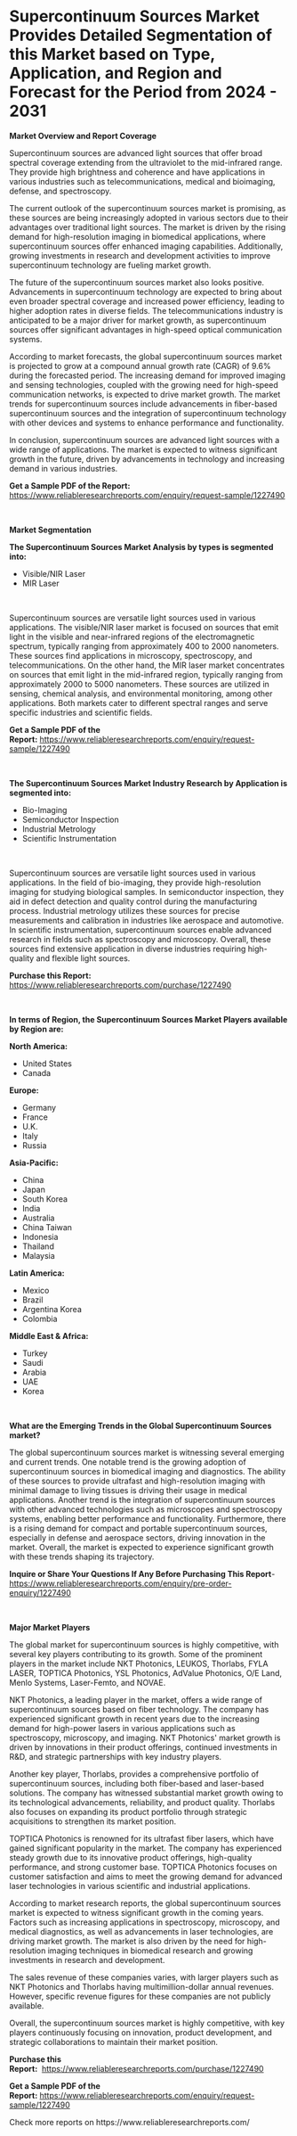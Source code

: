 <p><h1>Supercontinuum Sources Market Provides Detailed Segmentation of this Market based on Type, Application, and Region and Forecast for the Period from 2024 - 2031</h1></p><p><strong>Market Overview and Report Coverage</strong></p>
<p><p>Supercontinuum sources are advanced light sources that offer broad spectral coverage extending from the ultraviolet to the mid-infrared range. They provide high brightness and coherence and have applications in various industries such as telecommunications, medical and bioimaging, defense, and spectroscopy.</p><p>The current outlook of the supercontinuum sources market is promising, as these sources are being increasingly adopted in various sectors due to their advantages over traditional light sources. The market is driven by the rising demand for high-resolution imaging in biomedical applications, where supercontinuum sources offer enhanced imaging capabilities. Additionally, growing investments in research and development activities to improve supercontinuum technology are fueling market growth.</p><p>The future of the supercontinuum sources market also looks positive. Advancements in supercontinuum technology are expected to bring about even broader spectral coverage and increased power efficiency, leading to higher adoption rates in diverse fields. The telecommunications industry is anticipated to be a major driver for market growth, as supercontinuum sources offer significant advantages in high-speed optical communication systems.</p><p>According to market forecasts, the global supercontinuum sources market is projected to grow at a compound annual growth rate (CAGR) of 9.6% during the forecasted period. The increasing demand for improved imaging and sensing technologies, coupled with the growing need for high-speed communication networks, is expected to drive market growth. The market trends for supercontinuum sources include advancements in fiber-based supercontinuum sources and the integration of supercontinuum technology with other devices and systems to enhance performance and functionality.</p><p>In conclusion, supercontinuum sources are advanced light sources with a wide range of applications. The market is expected to witness significant growth in the future, driven by advancements in technology and increasing demand in various industries.</p></p>
<p><strong>Get a Sample PDF of the Report:</strong> <a href="https://www.reliableresearchreports.com/enquiry/request-sample/1227490">https://www.reliableresearchreports.com/enquiry/request-sample/1227490</a></p>
<p>&nbsp;</p>
<p><strong>Market Segmentation</strong></p>
<p><strong>The Supercontinuum Sources Market Analysis by types is segmented into:</strong></p>
<p><ul><li>Visible/NIR Laser</li><li>MIR Laser</li></ul></p>
<p>&nbsp;</p>
<p><p>Supercontinuum sources are versatile light sources used in various applications. The visible/NIR laser market is focused on sources that emit light in the visible and near-infrared regions of the electromagnetic spectrum, typically ranging from approximately 400 to 2000 nanometers. These sources find applications in microscopy, spectroscopy, and telecommunications. On the other hand, the MIR laser market concentrates on sources that emit light in the mid-infrared region, typically ranging from approximately 2000 to 5000 nanometers. These sources are utilized in sensing, chemical analysis, and environmental monitoring, among other applications. Both markets cater to different spectral ranges and serve specific industries and scientific fields.</p></p>
<p><strong>Get a Sample PDF of the Report:</strong>&nbsp;<a href="https://www.reliableresearchreports.com/enquiry/request-sample/1227490">https://www.reliableresearchreports.com/enquiry/request-sample/1227490</a></p>
<p>&nbsp;</p>
<p><strong>The Supercontinuum Sources Market Industry Research by Application is segmented into:</strong></p>
<p><ul><li>Bio-Imaging</li><li>Semiconductor Inspection</li><li>Industrial Metrology</li><li>Scientific Instrumentation</li></ul></p>
<p>&nbsp;</p>
<p><p>Supercontinuum sources are versatile light sources used in various applications. In the field of bio-imaging, they provide high-resolution imaging for studying biological samples. In semiconductor inspection, they aid in defect detection and quality control during the manufacturing process. Industrial metrology utilizes these sources for precise measurements and calibration in industries like aerospace and automotive. In scientific instrumentation, supercontinuum sources enable advanced research in fields such as spectroscopy and microscopy. Overall, these sources find extensive application in diverse industries requiring high-quality and flexible light sources.</p></p>
<p><strong>Purchase this Report:</strong>&nbsp; <a href="https://www.reliableresearchreports.com/purchase/1227490">https://www.reliableresearchreports.com/purchase/1227490</a></p>
<p>&nbsp;</p>
<p><strong>In terms of Region, the Supercontinuum Sources Market Players available by Region are:</strong></p>
<p>
    <p> <strong> North America: </strong>
        <ul>
            <li>United States</li>
            <li>Canada</li>
        </ul>
        </p> 
    <p> <strong> Europe: </strong>
        <ul>
            <li>Germany</li>
            <li>France</li>
            <li>U.K.</li>
            <li>Italy</li>
            <li>Russia</li>
        </ul>
        </p> 
    <p> <strong> Asia-Pacific: </strong>
        <ul>
            <li>China</li>
            <li>Japan</li>
            <li>South Korea</li>
            <li>India</li>
            <li>Australia</li>
            <li>China Taiwan</li>
            <li>Indonesia</li>
            <li>Thailand</li>
            <li>Malaysia</li>
        </ul>
        </p> 
    <p> <strong> Latin America: </strong>
        <ul>
            <li>Mexico</li>
            <li>Brazil</li>
            <li>Argentina Korea</li>
            <li>Colombia</li>
        </ul>
        </p> 
    <p> <strong> Middle East & Africa: </strong>
        <ul>
            <li>Turkey</li>
            <li>Saudi</li>
            <li>Arabia</li>
            <li>UAE</li>
            <li>Korea</li>
        </ul>
    </p>
    </p>
<p>&nbsp;</p>
<p><strong>What are the Emerging Trends in the Global Supercontinuum Sources market?</strong></p>
<p><p>The global supercontinuum sources market is witnessing several emerging and current trends. One notable trend is the growing adoption of supercontinuum sources in biomedical imaging and diagnostics. The ability of these sources to provide ultrafast and high-resolution imaging with minimal damage to living tissues is driving their usage in medical applications. Another trend is the integration of supercontinuum sources with other advanced technologies such as microscopes and spectroscopy systems, enabling better performance and functionality. Furthermore, there is a rising demand for compact and portable supercontinuum sources, especially in defense and aerospace sectors, driving innovation in the market. Overall, the market is expected to experience significant growth with these trends shaping its trajectory.</p></p>
<p><strong>Inquire or Share Your Questions If Any Before Purchasing This Report</strong>- <a href="https://www.reliableresearchreports.com/enquiry/pre-order-enquiry/1227490">https://www.reliableresearchreports.com/enquiry/pre-order-enquiry/1227490</a></p>
<p>&nbsp;</p>
<p><strong>Major Market Players</strong></p>
<p><p>The global market for supercontinuum sources is highly competitive, with several key players contributing to its growth. Some of the prominent players in the market include NKT Photonics, LEUKOS, Thorlabs, FYLA LASER, TOPTICA Photonics, YSL Photonics, AdValue Photonics, O/E Land, Menlo Systems, Laser-Femto, and NOVAE.</p><p>NKT Photonics, a leading player in the market, offers a wide range of supercontinuum sources based on fiber technology. The company has experienced significant growth in recent years due to the increasing demand for high-power lasers in various applications such as spectroscopy, microscopy, and imaging. NKT Photonics' market growth is driven by innovations in their product offerings, continued investments in R&D, and strategic partnerships with key industry players.</p><p>Another key player, Thorlabs, provides a comprehensive portfolio of supercontinuum sources, including both fiber-based and laser-based solutions. The company has witnessed substantial market growth owing to its technological advancements, reliability, and product quality. Thorlabs also focuses on expanding its product portfolio through strategic acquisitions to strengthen its market position.</p><p>TOPTICA Photonics is renowned for its ultrafast fiber lasers, which have gained significant popularity in the market. The company has experienced steady growth due to its innovative product offerings, high-quality performance, and strong customer base. TOPTICA Photonics focuses on customer satisfaction and aims to meet the growing demand for advanced laser technologies in various scientific and industrial applications.</p><p>According to market research reports, the global supercontinuum sources market is expected to witness significant growth in the coming years. Factors such as increasing applications in spectroscopy, microscopy, and medical diagnostics, as well as advancements in laser technologies, are driving market growth. The market is also driven by the need for high-resolution imaging techniques in biomedical research and growing investments in research and development.</p><p>The sales revenue of these companies varies, with larger players such as NKT Photonics and Thorlabs having multimillion-dollar annual revenues. However, specific revenue figures for these companies are not publicly available.</p><p>Overall, the supercontinuum sources market is highly competitive, with key players continuously focusing on innovation, product development, and strategic collaborations to maintain their market position.</p></p>
<p><strong>Purchase this Report:</strong>&nbsp;&nbsp;<a href="https://www.reliableresearchreports.com/purchase/1227490">https://www.reliableresearchreports.com/purchase/1227490</a></p>
<p></p>
<p><strong>Get a Sample PDF of the Report:</strong>&nbsp;<a href="https://www.reliableresearchreports.com/enquiry/request-sample/1227490">https://www.reliableresearchreports.com/enquiry/request-sample/1227490</a></p>
<p>Check more reports on https://www.reliableresearchreports.com/</p>